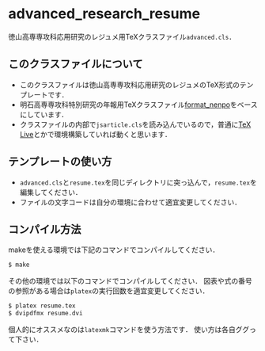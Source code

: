 # advanced_research_resume

徳山高専専攻科応用研究のレジュメ用TeXクラスファイル`advanced.cls`．

## このクラスファイルについて

* このクラスファイルは徳山高専専攻科応用研究のレジュメのTeX形式のテンプレートです．
* 明石高専専攻科特別研究の年報用TeXクラスファイル[format_nenpo](https://github.com/codeforkosen/format_nenpo)をベースにしています．
* クラスファイルの内部で`jsarticle.cls`を読み込んでいるので，普通に[TeX Live](https://texwiki.texjp.org/?TeX%20Live)とかで環境構築していれば動くと思います．

## テンプレートの使い方

* `advanced.cls`と`resume.tex`を同じディレクトリに突っ込んで，`resume.tex`を編集してください．
* ファイルの文字コードは自分の環境に合わせて適宜変更してください．

## コンパイル方法

makeを使える環境では下記のコマンドでコンパイルしてください．

```bash
$ make
```

その他の環境では以下のコマンドでコンパイルしてください．
図表や式の番号の参照がある場合は`platex`の実行回数を適宜変更してください．

```bash
$ platex resume.tex
$ dvipdfmx resume.dvi
```

個人的にオススメなのは`latexmk`コマンドを使う方法です．
使い方は各自ググって下さい．

